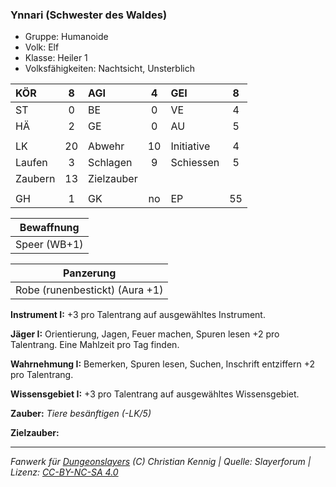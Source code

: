 ### Ynnari (Schwester des Waldes)

- Gruppe: Humanoide
- Volk: Elf
- Klasse: Heiler 1
- Volksfähigkeiten: Nachtsicht, Unsterblich

| KÖR     |  8  | AGI        |  4  | GEI        |  8  |
| :------ | :-: | :--------- | :-: | :--------- | :-: |
| ST      |  0  | BE         |  0  | VE         |  4  |
| HÄ      |  2  | GE         |  0  | AU         |  5  |
|         |     |            |     |            |     |
| LK      | 20  | Abwehr     | 10  | Initiative |  4  |
| Laufen  |  3  | Schlagen   |  9  | Schiessen  |  5  |
| Zaubern | 13  | Zielzauber |     |            |     |
|         |     |            |     |            |     |
| GH      |  1  | GK         | no  | EP         | 55  |

|  Bewaffnung  |
| :----------: |
| Speer (WB+1) |

|           Panzerung            |
| :----------------------------: |
| Robe (runenbestickt) (Aura +1) |

**Instrument I:** +3 pro Talentrang auf ausgewähltes Instrument.

**Jäger I:** Orientierung, Jagen, Feuer machen, Spuren lesen +2 pro Talentrang. Eine Mahlzeit pro Tag finden.

**Wahrnehmung I:** Bemerken, Spuren lesen, Suchen, Inschrift entziffern +2 pro Talentrang.

**Wissensgebiet I:** +3 pro Talentrang auf ausgewähltes Wissensgebiet.

**Zauber:** _Tiere besänftigen (-LK/5)_

**Zielzauber:**

---

_Fanwerk für [Dungeonslayers](https://www.dungeonslayers.net/) (C) Christian Kennig | Quelle: Slayerforum | Lizenz: [CC-BY-NC-SA 4.0](https://creativecommons.org/licenses/by-nc-sa/4.0/deed.de)_
